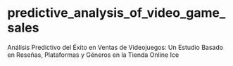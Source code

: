 # predictive_analysis_of_video_game_sales
Análisis Predictivo del Éxito en Ventas de Videojuegos: Un Estudio Basado en Reseñas, Plataformas y Géneros en la Tienda Online Ice
